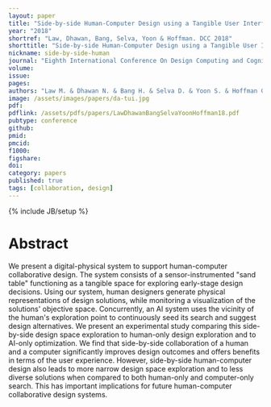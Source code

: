 ```yaml
---
layout: paper
title: "Side-by-side Human-Computer Design using a Tangible User Interface"
year: "2018"
shortref: "Law, Dhawan, Bang, Selva, Yoon & Hoffman. DCC 2018"
shorttitle: "Side-by-side Human-Computer Design using a Tangible User Interface"
nickname: side-by-side-human
journal: "Eighth International Conference On Design Computing and Cognition (DCC'18)"
volume:
issue:
pages:
authors: "Law M. & Dhawan N. & Bang H. & Selva D. & Yoon S. & Hoffman G."
image: /assets/images/papers/da-tui.jpg
pdf:
pdflink: /assets/pdfs/papers/LawDhawanBangSelvaYoonHoffman18.pdf
pubtype: conference
github:
pmid:  
pmcid:
f1000:
figshare:
doi:
category: papers
published: true
tags: [collaboration, design]
---
```

{% include JB/setup %}

# Abstract

We present a digital-physical system to support human-computer collaborative design. The system consists of a sensor-instrumented "sand table" functioning as a tangible space for exploring early-stage design decisions. Using our system, human designers generate physical representations of design solutions, while monitoring a visualization of the solutions' objective space. Concurrently, an AI system uses the vicinity of the human's exploration point to continuously seed its search and suggest design alternatives. We present an experimental study comparing this side-by-side design space exploration to human-only design exploration and to AI-only optimization. We find that side-by-side collaboration of a human and a computer significantly improves design outcomes and offers benefits in terms of the user experience. However, side-by-side human-computer design also leads to more narrow design space exploration and to less diverse solutions when compared to both human-only and computer-only search. This has important implications for future human-computer collaborative design systems.
